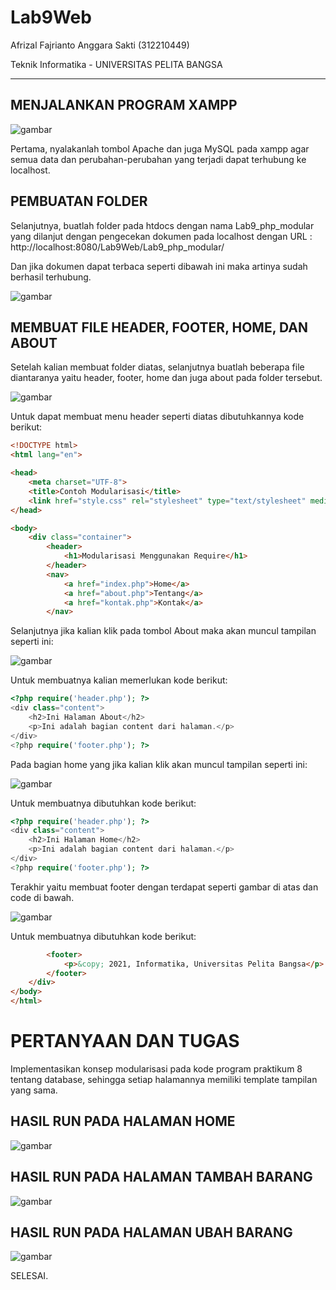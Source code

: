 # Lab9Web


Afrizal Fajrianto Anggara Sakti (312210449)

Teknik Informatika - UNIVERSITAS PELITA BANGSA
______________________________________________

## MENJALANKAN PROGRAM XAMPP

![gambar](gambar/8.png)

Pertama, nyalakanlah tombol Apache dan juga MySQL pada xampp agar semua data dan perubahan-perubahan yang terjadi dapat terhubung ke localhost.

## PEMBUATAN FOLDER

Selanjutnya, buatlah folder pada htdocs dengan nama Lab9_php_modular yang dilanjut dengan pengecekan dokumen pada localhost dengan URL : http://localhost:8080/Lab9Web/Lab9_php_modular/ 

Dan jika dokumen dapat terbaca seperti dibawah ini maka artinya sudah berhasil terhubung.

![gambar](gambar/1.png)

## MEMBUAT FILE HEADER, FOOTER, HOME, DAN ABOUT

Setelah kalian membuat folder diatas, selanjutnya buatlah beberapa file diantaranya yaitu header, footer, home dan juga about pada folder tersebut.

![gambar](gambar/2.png)

Untuk dapat membuat menu header seperti diatas dibutuhkannya kode berikut:

```html
<!DOCTYPE html>
<html lang="en">

<head>
    <meta charset="UTF-8">
    <title>Contoh Modularisasi</title>
    <link href="style.css" rel="stylesheet" type="text/stylesheet" media="screen" />
</head>

<body>
    <div class="container">
        <header>
            <h1>Modularisasi Menggunakan Require</h1>
        </header>
        <nav>
            <a href="index.php">Home</a>
            <a href="about.php">Tentang</a>
            <a href="kontak.php">Kontak</a>
        </nav>
```

Selanjutnya jika kalian klik pada tombol About maka akan muncul tampilan seperti ini:

![gambar](gambar/7.png)

Untuk membuatnya kalian memerlukan kode berikut:

```php
<?php require('header.php'); ?>
<div class="content">
    <h2>Ini Halaman About</h2>
    <p>Ini adalah bagian content dari halaman.</p>
</div>
<?php require('footer.php'); ?>
```

Pada bagian home yang jika kalian klik akan muncul tampilan seperti ini:

![gambar](gambar/4.png)

Untuk membuatnya dibutuhkan kode berikut:

```php
<?php require('header.php'); ?>
<div class="content">
    <h2>Ini Halaman Home</h2>
    <p>Ini adalah bagian content dari halaman.</p>
</div>
<?php require('footer.php'); ?>
```

Terakhir yaitu membuat footer dengan terdapat seperti gambar di atas dan code di bawah.

![gambar](gambar/3.png)

Untuk membuatnya dibutuhkan kode berikut:

```html
        <footer>
            <p>&copy; 2021, Informatika, Universitas Pelita Bangsa</p>
        </footer>
    </div>
</body>
</html>
```

# PERTANYAAN DAN TUGAS

Implementasikan konsep modularisasi pada kode program praktikum 8 tentang database, sehingga setiap halamannya memiliki template tampilan yang sama.

## HASIL RUN PADA HALAMAN HOME

![gambar](gambar/5.png)

## HASIL RUN PADA HALAMAN TAMBAH BARANG

![gambar](gambar/6.png)

## HASIL RUN PADA HALAMAN UBAH BARANG

![gambar](gambar/9.png)

SELESAI.

